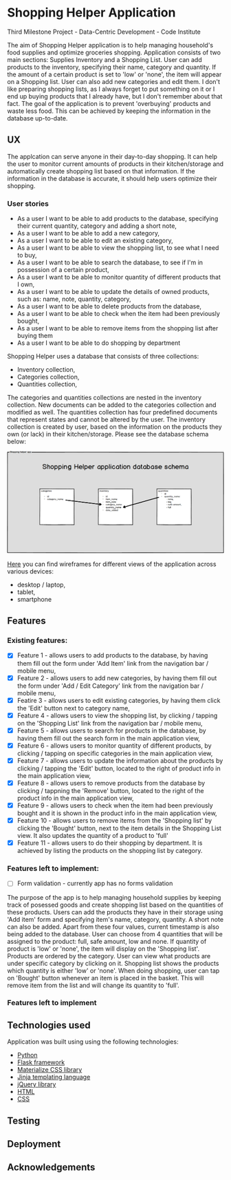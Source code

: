 # Shopping Helper Application

Third Milestone Project - Data-Centric Development - Code Institute

The aim of Shopping Helper application is to help managing household's food supplies and optimize groceries shopping. Application consists of two main sections: Supplies Inventory and a Shopping List. User can add products to the inventory, specifying their name, category and quantity. If the amount of a certain product is set to 'low' or 'none', the item will appear on a Shopping list. User can also add new categories and edit them. I don't like preparing shopping lists, as I always forget to put something on it or I end up buying products that I already have, but I don't remember about that fact. The goal of the application is to prevent 'overbuying' products and waste less food. This can be achieved by keeping the information in the database up-to-date.

## UX
The applcation can serve anyone in their day-to-day shopping. It can help the user to monitor current amounts of products in their kitchen/storage and automatically create shopping list based on that information. If the information in the database is accurate, it should help users optimize their shopping.

### User stories

* As a user I want to be able to add products to the database, specifying their current quantity, category and adding a short note,
* As a user I want to be able to add a new category,
* As a user I want to be able to edit an existing category,
* As a user I want to be able to view the shopping list, to see what I need to buy,
* As a user I want to be able to search the database, to see if I'm in possession of a certain product,
* As a user I want to be able to monitor quantity of different products that I own,
* As a user I want to be able to update the details of owned products, such as: name, note, quantity, category,
* As a user I want to be able to delete products from the database,
* As a user I want to be able to check when the item had been previously bought,
* As a user I want to be able to remove items from the shopping list after buying them
* As a user I want to be able to do shopping by department

Shopping Helper uses a database that consists of three collections:
- Inventory collection,
- Categories collection,
- Quantities collection,

The categories and quantities collections are nested in the inventory collection. New documents can be added to the categories collection and modified as well. The quantities collection has four predefined documents that represent states and cannot be altered by the user. The inventory collection is created by user, based on the information on the products they own (or lack) in their kitchen/storage. Please see the database schema below:

![Shopping Helper application database schema](wireframes/database_schema.png)

[Here](wireframes/) you can find wireframes for different views of the application across various devices:
- desktop / laptop,
- tablet,
- smartphone


## Features

### Existing features:

- [x] Feature 1 - allows users to add products to the database, by having them fill out the form under 'Add Item' link from the navigation bar / mobile menu,
- [x] Feature 2 - allows users to add new categories, by having them fill out the form under 'Add / Edit Category' link from the navigation bar / mobile menu,
- [x] Featire 3 - allows users to edit existing categories, by having them click the 'Edit' button next to category name,
- [x] Feature 4 - allows users to view the shopping list, by clicking / tapping on the 'Shopping List' link from the navigation bar / mobile menu,
- [x] Feature 5 - allows users to search for products in the database, by having them fill out the search form in the main application view,
- [x] Feature 6 - allows users to monitor quantity of different products, by clicking / tapping on specific categories in the main application view,
- [x] Feature 7 - allows users to update the information about the products by clicking / tapping the 'Edit' button, located to the right of product info in the main application view,
- [x] Feature 8 - allows users to remove products from the database by clicking / tappning the 'Remove' button, located to the right of the product info in the main application view,
- [x] Feature 9 - allows users to check when the item had been previously bought and it is shown in the product info in the main application view,
- [x] Feature 10 - allows users to remove items from the 'Shopping list' by clicking the 'Bought' button, next to the item details in the Shopping List view. It also updates the quantity of a product to 'full'
- [x] Feature 11 - allows users to do their shopping by department. It is achieved by listing the products on the shopping list by category.

### Features left to implement:

- [ ] Form validation - currently app has no forms validation

The purpose of the app is to help managing household supplies by keeping track of posessed goods and create shopping list based on the quantities of these products. Users can add the products they have in their storage using 'Add item' form and specifying item's name, category, quantity. A short note can also be added. Apart from these four values, current timestamp is also being added to the database. User can choose from 4 quantities that will be assigned to the product: full, safe amount, low and none. If quantity of product is 'low' or 'none', the item will display on the 'Shopping list'. Products are ordered by the category. User can view what products are under specific category by clicking on it.
Shopping list shows the products which quantity is either 'low' or 'none'. When doing shopping, user can tap on 'Bought' button whenever an item is placed in the basket. This will remove item from the list and will change its quantity to 'full'.

### Features left to implement




## Technologies used
Application was built using using the following technologies:
* [Python](https://www.python.org/)
* [Flask framework](http://flask.palletsprojects.com/en/1.1.x/)
* [Materialize CSS library](https://materializecss.com/)
* [Jinja templating language](https://jinja.palletsprojects.com/en/2.10.x/)
* [jQuery library](https://jquery.com/)
* [HTML](https://html.spec.whatwg.org/)
* [CSS](https://docs.ckan.org/en/ckan-2.7.3/contributing/css.html)

## Testing

## Deployment

## Acknowledgements